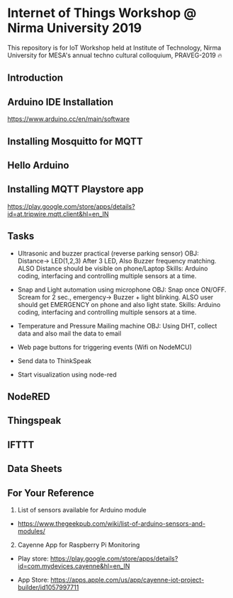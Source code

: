 # Internet of Things Workshop @ Nirma University 2019
This repository is for IoT Workshop held at Institute of Technology, Nirma University for MESA's annual techno cultural colloquium, PRAVEG-2019 🔥  

## Introduction

## Arduino IDE Installation
https://www.arduino.cc/en/main/software

## Installing Mosquitto for MQTT

## Hello Arduino

## Installing MQTT Playstore app
https://play.google.com/store/apps/details?id=at.tripwire.mqtt.client&hl=en_IN

## Tasks
- Ultrasonic and buzzer practical (reverse parking sensor)
  OBJ: Distance→ LED(1,2,3) After 3 LED, Also Buzzer frequency matching. ALSO Distance should be visible on phone/Laptop
  Skills: Arduino coding, interfacing and controlling multiple sensors at a time.

- Snap and Light automation using microphone
  OBJ: Snap once ON/OFF. Scream for 2 sec., emergency→ Buzzer + light blinking. ALSO user should get EMERGENCY on phone and also light      state. 
  Skills: Arduino coding, interfacing and controlling multiple sensors at a time.
 
- Temperature and Pressure Mailing machine
  OBJ: Using DHT, collect data and also mail the data to email


- Web page buttons for triggering events (Wifi on NodeMCU)
- Send data to ThinkSpeak
- Start visualization using node-red

## NodeRED

## Thingspeak

## IFTTT

## Data Sheets

## For Your Reference
1. List of sensors available for Arduino module
  - https://www.thegeekpub.com/wiki/list-of-arduino-sensors-and-modules/

2. Cayenne App for Raspberry Pi Monitoring
  - Play store:
https://play.google.com/store/apps/details?id=com.mydevices.cayenne&hl=en_IN

  - App Store:
https://apps.apple.com/us/app/cayenne-iot-project-builder/id1057997711



